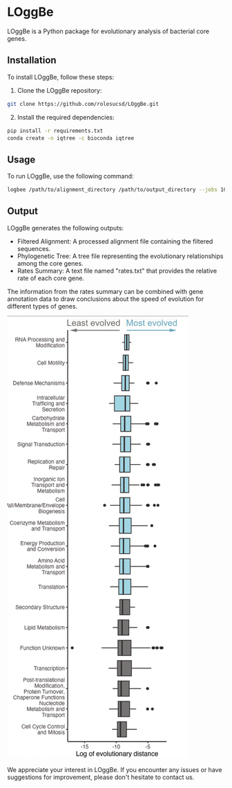 # LOggBe
LOggBe is a Python package for evolutionary analysis of bacterial core genes.

## Installation
To install LOggBe, follow these steps:

1. Clone the LOggBe repository:
   
```sh
git clone https://github.com/rolesucsd/LOggBe.git
```

2. Install the required dependencies:

```sh
pip install -r requirements.txt
conda create -n iqtree -c bioconda iqtree
```

## Usage
To run LOggBe, use the following command:

```sh
logbee /path/to/alignment_directory /path/to/output_directory --jobs 10
```

## Output 
LOggBe generates the following outputs:

* Filtered Alignment: A processed alignment file containing the filtered sequences.
* Phylogenetic Tree: A tree file representing the evolutionary relationships among the core genes.
* Rates Summary: A text file named "rates.txt" that provides the relative rate of each core gene.

The information from the rates summary can be combined with gene annotation data to draw conclusions about the speed of evolution for different types of genes.

![Example Output](LOggBe.png)

We appreciate your interest in LOggBe. If you encounter any issues or have suggestions for improvement, please don't hesitate to contact us.
